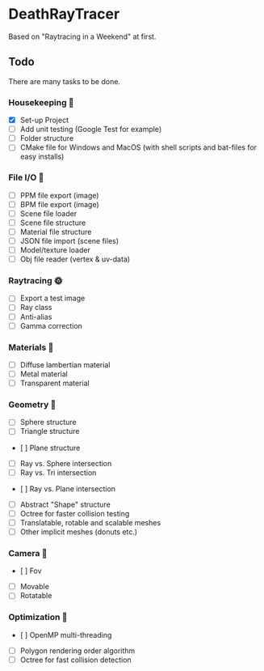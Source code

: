 # DeathRayTracer
Based on "Raytracing in a Weekend" at first.

## Todo
There are many tasks to be done.

### Housekeeping 🧹
- [x] Set-up Project
- [ ] Add unit testing (Google Test for example)
- [ ] Folder structure
- [ ] CMake file for Windows and MacOS (with shell scripts and bat-files for easy installs)

### File I/O 💾
- [ ] PPM file export (image)
- [ ] BPM file export (image)
- [ ] Scene file loader
- [ ] Scene file structure
- [ ] Material file structure
- [ ] JSON file import (scene files)
- [ ] Model/texture loader
- [ ] Obj file reader (vertex & uv-data)

### Raytracing 🌞
- [ ] Export a test image
- [ ] Ray class
- [ ] Anti-alias
- [ ] Gamma correction

### Materials 🍷
- [ ] Diffuse lambertian material
- [ ] Metal material
- [ ] Transparent material

### Geometry 📐
- [ ] Sphere structure
- [ ] Triangle structure
- [ ] Plane structure
- [ ] Ray vs. Sphere intersection
- [ ] Ray vs. Tri intersection
- [ ] Ray vs. Plane intersection
- [ ] Abstract "Shape" structure
- [ ] Octree for faster collision testing
- [ ] Translatable, rotable and scalable meshes
- [ ] Other implicit meshes (donuts etc.) 

### Camera 📸
- [ ] Fov
- [ ] Movable
- [ ] Rotatable

### Optimization 💪
- [ ] OpenMP multi-threading
- [ ] Polygon rendering order algorithm
- [ ] Octree for fast collision detection
